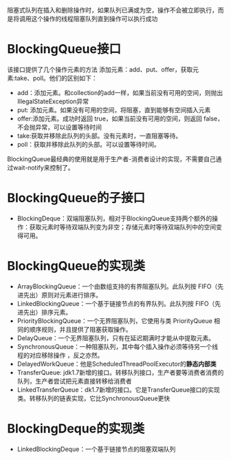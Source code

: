 阻塞式队列在插入和删除操作时，如果队列已满或为空，操作不会被立即执行，而是将调用这个操作的线程阻塞队列直到操作可以执行成功

# BlockingQueue接口
该接口提供了几个操作元素的方法
添加元素：add、put、offer，获取元素:take、poll。他们的区别如下：
* add：添加元素。和collection的add一样，如果当前没有可用的空间，则抛出 IllegalStateException异常
* put: 添加元素。如果没有可用的空间，将阻塞，直到能够有空间插入元素
* offer:添加元素。成功时返回 true，如果当前没有可用的空间，则返回 false，不会抛异常，可以设置等待时间
* take:获取并移除此队列的头部。没有元素时，一直阻塞等待。
* poll：获取并移除此队列的头部。可以设置等待时间。

BlockingQueue最经典的使用就是用于生产者-消费者设计的实现，不需要自己通过wait-notify来控制了。

# BlockingQueue的子接口
* BlockingDeque：双端阻塞队列，相对于BlockingQueue支持两个额外的操作：获取元素时等待双端队列变为非空；存储元素时等待双端队列中的空间变得可用。 


# BlockingQueue的实现类
* ArrayBlockingQueue：一个由数组支持的有界阻塞队列。此队列按 FIFO（先进先出）原则对元素进行排序。
* LinkedBlockingQueue：一个基于链接节点的有界队列。此队列按 FIFO（先进先出）排序元素。
* PriorityBlockingQueue：一个无界阻塞队列，它使用与类 PriorityQueue 相同的顺序规则，并且提供了阻塞获取操作。
* DelayQueue：一个无界阻塞队列，只有在延迟期满时才能从中提取元素。
* SynchronousQueue：一种阻塞队列，其中每个插入操作必须等待另一个线程的对应移除操作 ，反之亦然。
* DelayedWorkQueue：他是ScheduledThreadPoolExecutor的**静态内部类**
* TransferQueue: jdk1.7新增的接口。转移队列接口，生产者要等消费者消费的队列，生产者尝试把元素直接转移给消费者
* LinkedTransferQueue：dk1.7新增的接口。它是TransferQueue接口的实现类。转移队列的链表实现，它比SynchronousQueue更快

# BlockingDeque的实现类
* LinkedBlockingDeque：一个基于链接节点的阻塞双端队列


